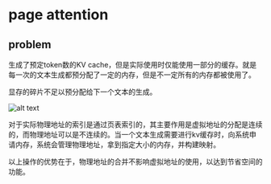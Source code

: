 # page attention

## problem

生成了预定token数的KV cache，但是实际使用时仅能使用一部分的缓存。就是每一次的文本生成都预分配了一定的内存，但是不一定所有的内存都被使用了。

显存的碎片不足以预分配给下一个文本的生成。

![alt text](image.png)

对于实际物理地址的索引是通过页表索引的，其主要作用是虚拟地址的分配是连续的，而物理地址可以是不连续的。当一个文本生成需要进行kv缓存时，向系统申请内存，系统会管理物理地址，拿到指定大小的内存，并构建映射。

以上操作的优势在于，物理地址的合并不影响虚拟地址的使用，以达到节省空间的功能。
